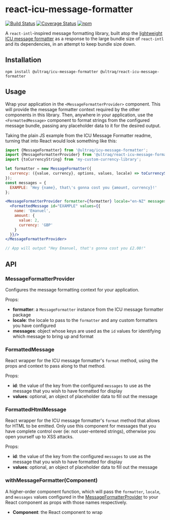 
react-icu-message-formatter
===========================

[![Build Status](https://travis-ci.com/ultraq/react-icu-message-formatter.svg?branch=master)](https://travis-ci.com/ultraq/react-icu-message-formatter)
[![Coverage Status](https://coveralls.io/repos/github/ultraq/react-icu-message-formatter/badge.svg?branch=master)](https://coveralls.io/github/ultraq/react-icu-message-formatter?branch=master)
[![npm](https://img.shields.io/npm/v/@ultraq/react-icu-message-formatter.svg?maxAge=3600)](https://www.npmjs.com/package/@ultraq/react-icu-message-formatter)

A `react-intl`-inspired message formatting library, built atop the
[lightweight ICU message formatter](https://github.com/ultraq/icu-message-formatter)
as a response to the large bundle size of `react-intl` and its dependencies, in
an attempt to keep bundle size down.


Installation
------------

```
npm install @ultraq/icu-message-formatter @ultraq/react-icu-message-formatter
```


Usage
-----

Wrap your application in the `<MessageFormatterProvider>` component.  This will
provide the message formatter context required by the other components in this
library.  Then, anywhere in your application, use the `<FormattedMessage>`
component to format strings from the configured message bundle, passing any
placeholder data to it for the desired output.

Taking the plain JS example from the ICU Message Formatter readme, turning that
into React would look something like this:

```jsx
import {MessageFormatter} from '@ultraq/icu-message-formatter'; 
import {MessageFormatterProvider} from '@ultraq/react-icu-message-formatter';
import {toCurrencyString} from 'my-custom-currency-library';

let formatter = new MessageFormatter({
  currency: ({value, currency}, options, values, locale) => toCurrencyString(value, currency, locale)
});
const messages = {
  EXAMPLE: 'Hey {name}, that\'s gonna cost you {amount, currency}!'
};

<MessageFormatterProvider formatter={formatter} locale="en-NZ" messages={messages}>
  <FormattedMessage id="EXAMPLE" values={{
    name: 'Emanuel',
    amount: {
      value: 2,
      currency: 'GBP'
    }
  }}/>
</MessageFormatterProvider>

// App will output "Hey Emanuel, that's gonna cost you £2.00!"
```


API
---

### MessageFormatterProvider

Configures the message formatting context for your application.

Props:
 - **formatter**: a `MessageFormatter` instance from the ICU message formatter
   package
 - **locale**: the locale to pass to the `formatter` and any custom formatters
   you have configured
 - **messages**: object whose keys are used as the `id` values for identifying
   which message to bring up and format

### FormattedMessage

React wrapper for the ICU message formatter's `format` method, using the props
and context to pass along to that method.

Props:
 - **id**: the value of the key from the configured `messages` to use as the
   message that you wish to have formatted for display
 - **values**: optional, an object of placeholder data to fill out the message

### FormattedHtmlMessage

React wrapper for the ICU message formatter's `format` method that allows for
HTML to be emitted.  Only use this component for messages that you have complete
control over (ie: not user-entered strings), otherwise you open yourself up to
XSS attacks.

Props:
 - **id**: the value of the key from the configured `messages` to use as the
   message that you wish to have formatted for display
 - **values**: optional, an object of placeholder data to fill out the message

### withMessageFormatter(Component)

A higher-order component function, which will pass the `formatter`, `locale`,
and `messages` values configured in the [MessageFormatterProvider](#messageformatterprovider)
to your React component as props with those names respectively.

 - **Component**: the React component to wrap
